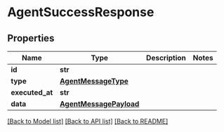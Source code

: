 # AgentSuccessResponse

## Properties
Name | Type | Description | Notes
------------ | ------------- | ------------- | -------------
**id** | **str** |  | 
**type** | [**AgentMessageType**](AgentMessageType.md) |  | 
**executed_at** | **str** |  | 
**data** | [**AgentMessagePayload**](AgentMessagePayload.md) |  | 

[[Back to Model list]](../README.md#documentation-for-models) [[Back to API list]](../README.md#documentation-for-api-endpoints) [[Back to README]](../README.md)

